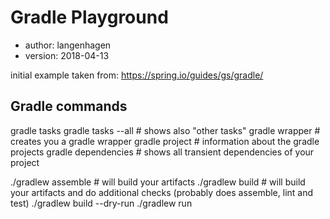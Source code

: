 # Gradle Playground
- author: langenhagen
- version: 2018-04-13

initial example taken from: https://spring.io/guides/gs/gradle/


## Gradle commands

gradle tasks
gradle tasks --all      # shows also \"other tasks\"
gradle wrapper          # creates you a gradle wrapper
gradle project          # information about the gradle projects
gradle dependencies     # shows all transient dependencies of your project


./gradlew assemble  # will build your artifacts
./gradlew build  # will build your artifacts and do additional checks (probably does assemble, lint and test)
./gradlew build --dry-run
./gradlew run
